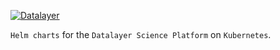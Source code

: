 [![Datalayer](https://docs.datalayer.io/logo/datalayer-25.svg)](https://datalayer.io)

`Helm charts` for the `Datalayer Science Platform` on `Kubernetes`.
